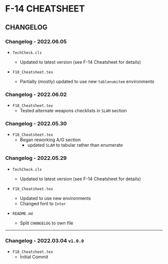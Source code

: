 # F-14 CHEATSHEET

## CHANGELOG

### Changelog - 2022.06.05

- `TechCheck.cls`
  - Updated to latest version (see F-14 Cheatsheet for details)

- `F18_Cheatsheet.tex`
  - Partially (mostly) updated to use new `tablenumitem` environments

### Changelog - 2022.06.02

- `F18_Cheatsheet.tex`
  - Tested alternate weapons checklists in `SLAM` section

### Changelog - 2022.05.30

- `F18_Cheatsheet.tex`
  - Began reworking A/G section
    - updated `SLAM` to tabular rather than enumerate

### Changelog - 2022.05.29

- `TechCheck.cls`
  - Updated to latest version (see F-14 Cheatsheet for details)
  
- `F18_Cheatsheet.tex`
  - Updated to use new environments
  - Changed font to `Inter`

- `README.md`
  - Split `CHANGELOG` to own file

***

### Changelog - 2022.03.04 `v1.0.0`

- `F18_Cheatsheet.tex`
  - Initial Commit
  
